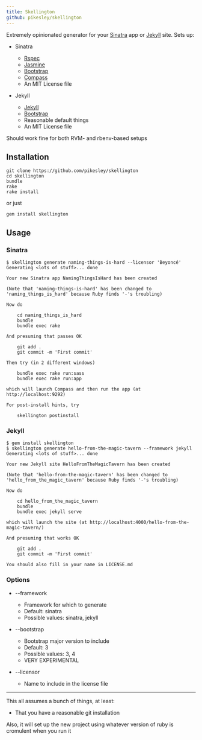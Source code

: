 ```yaml
---
title: Skellington
github: pikesley/skellington
---
```

Extremely opinionated generator for your [Sinatra](http://www.sinatrarb.com/)  app or [Jekyll](https://jekyllrb.com/) site. Sets up:

* Sinatra
  * [Rspec](http://rspec.info/)
  * [Jasmine](http://jasmine.github.io/2.0/introduction.html)
  * [Bootstrap](http://getbootstrap.com/)
  * [Compass](http://compass-style.org/)
  * An MIT License file

* Jekyll
  * [Jekyll](https://jekyllrb.com/)
  * [Bootstrap](http://getbootstrap.com/)
  * Reasonable default things
  * An MIT License file

Should work fine for both RVM- and rbenv-based setups

## Installation

    git clone https://github.com/pikesley/skellington
    cd skellington
    bundle
    rake
    rake install

or just

    gem install skellington

## Usage

### Sinatra

    $ skellington generate naming-things-is-hard --licensor 'Beyoncé'
    Generating <lots of stuff>... done

    Your new Sinatra app NamingThingsIsHard has been created

    (Note that 'naming-things-is-hard' has been changed to 'naming_things_is_hard' because Ruby finds '-'s troubling)

    Now do

        cd naming_things_is_hard
        bundle
        bundle exec rake

    And presuming that passes OK

        git add .
        git commit -m 'First commit'

    Then try (in 2 different windows)

        bundle exec rake run:sass
        bundle exec rake run:app

    which will launch Compass and then run the app (at http://localhost:9292)

    For post-install hints, try

        skellington postinstall

### Jekyll

    $ gem install skellington
    $ skellington generate hello-from-the-magic-tavern --framework jekyll
    Generating <lots of stuff>... done

    Your new Jekyll site HelloFromTheMagicTavern has been created

    (Note that 'hello-from-the-magic-tavern' has been changed to 'hello_from_the_magic_tavern' because Ruby finds '-'s troubling)

    Now do

        cd hello_from_the_magic_tavern
        bundle
        bundle exec jekyll serve

    which will launch the site (at http://localhost:4000/hello-from-the-magic-tavern/)

    And presuming that works OK

        git add .
        git commit -m 'First commit'

    You should also fill in your name in LICENSE.md

### Options

* --framework
  * Framework for which to generate
  * Default: sinatra
  * Possible values: sinatra, jekyll

* --bootstrap
  * Bootstrap major version to include
  * Default: 3
  * Possible values: 3, 4
  * VERY EXPERIMENTAL

* --licensor
  * Name to include in the license file

---

This all assumes a bunch of things, at least:

* That you have a reasonable git installation

Also, it will set up the new project using whatever version of ruby is cromulent when you run it
